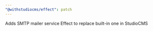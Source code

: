 ```yaml
---
"@withstudiocms/effect": patch
---
```


Adds SMTP mailer service Effect to replace built-in one in StudioCMS
